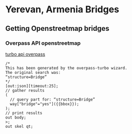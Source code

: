 # Yerevan, Armenia Bridges


## Getting Openstreetmap bridges

### Overpass API openstreetmap

[turbo api overpass](https://overpass-turbo.eu/)
```
/*
This has been generated by the overpass-turbo wizard.
The original search was:
“structure=Bridge”
*/
[out:json][timeout:25];
// gather results
(
  // query part for: “structure=Bridge”
  way["bridge"="yes"]({{bbox}});
);
// print results
out body;
>;
out skel qt;
```
